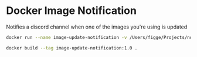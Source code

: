 # Docker Image Notification

Notifies a discord channel when one of the images you're using is updated

```bash
docker run --name image-update-notification -v /Users/figge/Projects/node/docker-image-update-notification/config:/usr/src/config image-update-notification:1.0
```

```bash
docker build --tag image-update-notification:1.0 .
```
